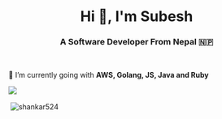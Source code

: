<h1 align="center">Hi 👋, I'm Subesh</h1>
<h3 align="center">A Software Developer From Nepal 🇳🇵</h3>

<br/>

🌱 I’m currently going with **AWS, Golang, JS, Java and Ruby**



<img src="https://github-profile-trophy.vercel.app/?username=shankar524&theme=dracula&column=3&margin-w=15&margin-h=15 (https://github.com/ryo-ma/github-profile-trophy)">

<p>&nbsp;<img align="center" src="https://github-readme-stats.vercel.app/api?username=shankar524&show_icons=true&count_private=true&theme=dark" alt="shankar524" /></p>
